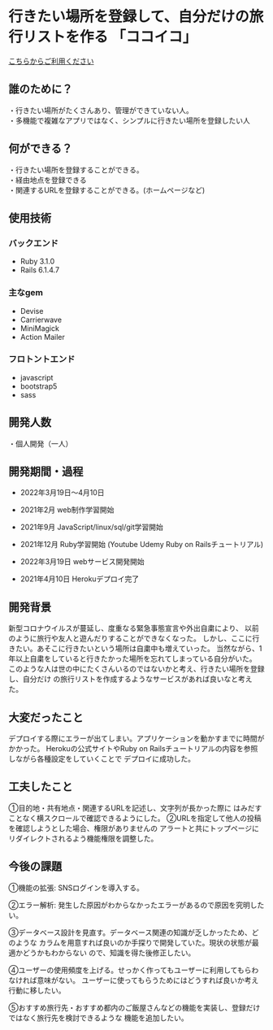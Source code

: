 # 行きたい場所を登録して、自分だけの旅行リストを作る 「ココイコ」

[こちらからご利用ください](https://kokoiko-app.herokuapp.com/)

## 誰のために？
・行きたい場所がたくさんあり、管理ができていない人。  
・多機能で複雑なアプリではなく、シンプルに行きたい場所を登録したい人

## 何ができる？
・行きたい場所を登録することができる。  
・経由地点を登録できる  
・関連するURLを登録することができる。(ホームページなど)

## 使用技術

### バックエンド
- Ruby 3.1.0
- Rails 6.1.4.7

### 主なgem
- Devise
- Carrierwave
- MiniMagick
- Action Mailer

### フロトントエンド
- javascript
- bootstrap5
- sass

## 開発人数
・個人開発（一人）

## 開発期間・過程
- 2022年3月19日〜4月10日

- 2021年2月 web制作学習開始
- 2021年9月 JavaScript/linux/sql/git学習開始
- 2021年12月 Ruby学習開始 (Youtube Udemy Ruby on Railsチュートリアル)
- 2022年3月19日 webサービス開発開始
- 2021年4月10日 Herokuデプロイ完了

## 開発背景
新型コロナウイルスが蔓延し、度重なる緊急事態宣言や外出自粛により、
以前のように旅行や友人と遊んだりすることができなくなった。
しかし、ここに行きたい。あそこに行きたいという場所は自粛中も増えていった。
当然ながら、1年以上自粛をしていると行きたかった場所を忘れてしまっている自分がいた。
このような人は世の中にたくさんいるのではないかと考え、行きたい場所を登録し、自分だけ
の旅行リストを作成するようなサービスがあれば良いなと考えた。

## 大変だったこと
デプロイする際にエラーが出てしまい。アプリケーションを動かすまでに時間がかかった。
Herokuの公式サイトやRuby on Railsチュートリアルの内容を参照しながら各種設定をしていくことで
デプロイに成功した。

## 工夫したこと
①目的地・共有地点・関連するURLを記述し、文字列が長かった際に
はみだすことなく横スクロールで確認できるようにした。
②URLを指定して他人の投稿を確認しようとした場合、権限がありませんの
アラートと共にトップページにリダイレクトされるよう機能権限を調整した。

## 今後の課題
①機能の拡張: SNSログインを導入する。

②エラー解析: 発生した原因がわからなかったエラーがあるので原因を究明したい。

③データベース設計を見直す。データベース関連の知識が乏しかったため、どのような
カラムを用意すれば良いのか手探りで開発していた。現状の状態が最適かどうかもわからない
ので、知識を得た後修正したい。

④ユーザーの使用頻度を上げる。せっかく作ってもユーザーに利用してもらわなければ意味がない。
ユーザーに使ってもらうためにはどうすれば良いか考え行動に移したい。

⑤おすすめ旅行先・おすすめ都内のご飯屋さんなどの機能を実装し、登録だけではなく旅行先を検討できるような
機能を追加したい。
